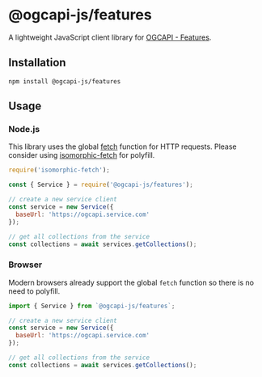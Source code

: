 # @ogcapi-js/features

A lightweight JavaScript client library for [OGCAPI - Features](https://github.com/opengeospatial/ogcapi-features).

## Installation

```
npm install @ogcapi-js/features
```

## Usage

### Node.js

This library uses the global [fetch](https://fetch.spec.whatwg.org/) function for HTTP requests. Please consider using [isomorphic-fetch](https://www.npmjs.com/package/isomorphic-fetch) for polyfill.


``` javascript
require('isomorphic-fetch');

const { Service } = require('@ogcapi-js/features');

// create a new service client
const service = new Service({
  baseUrl: 'https://ogcapi.service.com'
});

// get all collections from the service
const collections = await services.getCollections();
```

### Browser

Modern browsers already support the global `fetch` function so there is no need to polyfill.

``` javascript
import { Service } from `@ogcapi-js/features`;

// create a new service client
const service = new Service({
  baseUrl: 'https://ogcapi.service.com'
});

// get all collections from the service
const collections = await services.getCollections();
```